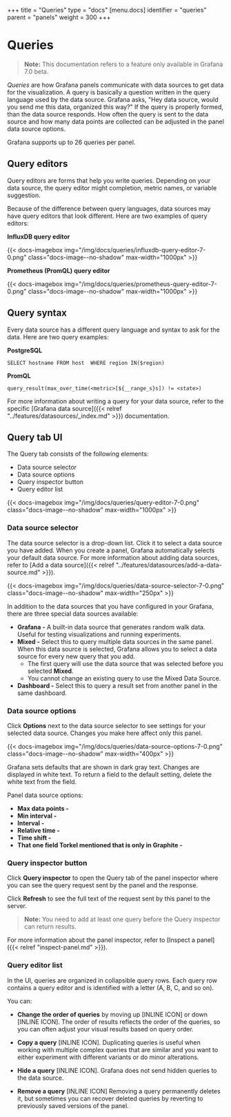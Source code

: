 +++
title = "Queries"
type = "docs"
[menu.docs]
identifier = "queries"
parent = "panels"
weight = 300
+++

# Queries

> **Note:** This documentation refers to a feature only available in Grafana 7.0 beta.

_Queries_ are how Grafana panels communicate with data sources to get data for the visualization. A query is basically a question written in the query language used by the data source. Grafana asks, "Hey data source, would you send me this data, organized this way?" If the query is properly formed, than the data source responds. How often the query is sent to the data source and how many data points are collected can be adjusted in the panel data source options.

Grafana supports up to 26 queries per panel.

## Query editors

Query editors are forms that help you write queries. Depending on your data source, the query editor might completion, metric names, or variable suggestion.

Because of the difference between query languages, data sources may have query editors that look different. Here are two examples of query editors:

**InfluxDB query editor**

{{< docs-imagebox img="/img/docs/queries/influxdb-query-editor-7-0.png" class="docs-image--no-shadow" max-width="1000px" >}}

**Prometheus (PromQL) query editor**

{{< docs-imagebox img="/img/docs/queries/prometheus-query-editor-7-0.png" class="docs-image--no-shadow" max-width="1000px" >}}

## Query syntax

Every data source has a different query language and syntax to ask for the data. Here are two query examples:

**PostgreSQL**

```
SELECT hostname FROM host  WHERE region IN($region)
```

**PromQL**

```
query_result(max_over_time(<metric>[${__range_s}s]) != <state>)
```

For more information about writing a query for your data source, refer to the specific [Grafana data source]({{< relref "../features/datasources/_index.md" >}}) documentation.

## Query tab UI

The Query tab consists of the following elements:

* Data source selector
* Data source options
* Query inspector button
* Query editor list

{{< docs-imagebox img="/img/docs/queries/query-editor-7-0.png" class="docs-image--no-shadow" max-width="1000px" >}}

### Data source selector

The data source selector is a drop-down list. Click it to select a data source you have added. When you create a panel, Grafana automatically selects your default data source. For more information about adding data sources, refer to [Add a data source]({{< relref "../features/datasources/add-a-data-source.md" >}}).

{{< docs-imagebox img="/img/docs/queries/data-source-selector-7-0.png" class="docs-image--no-shadow" max-width="250px" >}}

In addition to the data sources that you have configured in your Grafana, there are three special data sources available:

* **Grafana -** A built-in data source that generates random walk data. Useful for testing visualizations and running experiments.
* **Mixed -** Select this to query multiple data sources in the same panel. When this data source is selected, Grafana allows you to select a data source for every new query that you add.
  * The first query will use the data source that was selected before you selected **Mixed**.
  * You cannot change an existing query to use the Mixed Data Source.
* **Dashboard -** Select this to query a result set from another panel in the same dashboard.

### Data source options

Click **Options** next to the data source selector to see settings for your selected data source. Changes you make here affect only this panel.

{{< docs-imagebox img="/img/docs/queries/data-source-options-7-0.png" class="docs-image--no-shadow" max-width="400px" >}}

Grafana sets defaults that are shown in dark gray text. Changes are displayed in white text. To return a field to the default setting, delete the white text from the field.

Panel data source options:

* **Max data points -**
* **Min interval -** 
* **Interval -** 
* **Relative time -**
* **Time shift -**
* **That one field Torkel mentioned that is only in Graphite -**

### Query inspector button

Click **Query inspector** to open the Query tab of the panel inspector where you can see the query request sent by the panel and the response. 

Click **Refresh** to see the full text of the request sent by this panel to the server.

> **Note:** You need to add at least one query before the Query inspector can return results.

For more information about the panel inspector, refer to [Inspect a panel]({{< relref "inspect-panel.md" >}}).


### Query editor list

In the UI, queries are organized in collapsible query rows. Each query row contains a query editor and is identified with a letter (A, B, C, and so on). 

You can:

* **Change the order of queries** by moving up [INLINE ICON] or down [INLINE ICON].
  The order of results reflects the order of the queries, so you can often adjust your visual results based on query order.

* **Copy a query** [INLINE ICON]. 
  Duplicating queries is useful when working with multiple complex queries that are similar and you want to either experiment with different variants or do minor alterations.  

* **Hide a query** [INLINE ICON]. 
  Grafana does not send hidden queries to the data source.

* **Remove a query** [INLINE ICON]
  Removing a query permanently deletes it, but sometimes you can recover deleted queries by reverting to previously saved versions of the panel.

